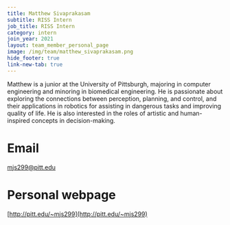 ```yaml
---
title: Matthew Sivaprakasam
subtitle: RISS Intern
job_title: RISS Intern
category: intern
join_year: 2021
layout: team_member_personal_page
image: /img/team/matthew_sivaprakasam.png
hide_footer: true
link-new-tab: true
---
```


Matthew is a junior at the University of Pittsburgh, majoring in computer engineering and minoring in biomedical engineering. He is passionate about exploring the connections between perception, planning, and control, and their applications in robotics for assisting in dangerous tasks and improving quality of life. He is also interested in the roles of artistic and human-inspired concepts in decision-making.

# Email # 
mjs299@pitt.edu

# Personal webpage #
[http://pitt.edu/~mjs299](http://pitt.edu/~mjs299)